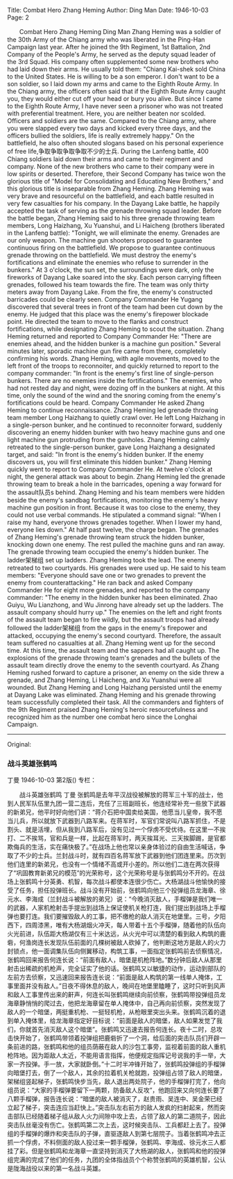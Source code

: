 Title: Combat Hero Zhang Heming
Author: Ding Man
Date: 1946-10-03
Page: 2

　　Combat Hero Zhang Heming
    Ding Man
    Zhang Heming was a soldier of the 30th Army of the Chiang army who was liberated in the Ping-Han Campaign last year. After he joined the 9th Regiment, 1st Battalion, 2nd Company of the People's Army, he served as the deputy squad leader of the 3rd Squad. His company often supplemented some new brothers who had laid down their arms. He usually told them: "Chiang Kai-shek sold China to the United States. He is willing to be a son emperor. I don't want to be a son soldier, so I laid down my arms and came to the Eighth Route Army. In the Chiang army, the officers often said that if the Eighth Route Army caught you, they would either cut off your head or bury you alive. But since I came to the Eighth Route Army, I have never seen a prisoner who was not treated with preferential treatment. Here, you are neither beaten nor scolded. Officers and soldiers are the same. Compared to the Chiang army, where you were slapped every two days and kicked every three days, and the officers bullied the soldiers, life is really extremely happy." On the battlefield, he also often shouted slogans based on his personal experience of free life,争取争取争取争取不少的士兵. During the Lanfeng battle, 400 Chiang soldiers laid down their arms and came to their regiment and company. None of the new brothers who came to their company were in low spirits or deserted. Therefore, their Second Company has twice won the glorious title of "Model for Consolidating and Educating New Brothers," and this glorious title is inseparable from Zhang Heming. Zhang Heming was very brave and resourceful on the battlefield, and each battle resulted in very few casualties for his company. In the Dayang Lake battle, he happily accepted the task of serving as the grenade throwing squad leader. Before the battle began, Zhang Heming said to his three grenade throwing team members, Long Haizhang, Xu Yuanshui, and Li Haicheng (brothers liberated in the Lanfeng battle): "Tonight, we will eliminate the enemy. Grenades are our only weapon. The machine gun shooters proposed to guarantee continuous firing on the battlefield. We propose to guarantee continuous grenade throwing on the battlefield. We must destroy the enemy's fortifications and eliminate the enemies who refuse to surrender in the bunkers." At 3 o'clock, the sun set, the surroundings were dark, only the fireworks of Dayang Lake soared into the sky. Each person carrying fifteen grenades, followed his team towards the fire. The team was only thirty meters away from Dayang Lake. From the fire, the enemy's constructed barricades could be clearly seen. Company Commander He Yugang discovered that several trees in front of the team had been cut down by the enemy. He judged that this place was the enemy's firepower blockade point. He directed the team to move to the flanks and construct fortifications, while designating Zhang Heming to scout the situation. Zhang Heming returned and reported to Company Commander He: "There are enemies ahead, and the hidden bunker is a machine gun position." Several minutes later, sporadic machine gun fire came from there, completely confirming his words. Zhang Heming, with agile movements, moved to the left front of the troops to reconnoiter, and quickly returned to report to the company commander: "In front is the enemy's first line of single-person bunkers. There are no enemies inside the fortifications." The enemies, who had not rested day and night, were dozing off in the bunkers at night. At this time, only the sound of the wind and the snoring coming from the enemy's fortifications could be heard. Company Commander He asked Zhang Heming to continue reconnaissance. Zhang Heming led grenade throwing team member Long Haizhang to quietly crawl over. He left Long Haizhang in a single-person bunker, and he continued to reconnoiter forward, suddenly discovering an enemy hidden bunker with two heavy machine guns and one light machine gun protruding from the gunholes. Zhang Heming calmly retreated to the single-person bunker, gave Long Haizhang a designated target, and said: "In front is the enemy's hidden bunker. If the enemy discovers us, you will first eliminate this hidden bunker." Zhang Heming quickly went to report to Company Commander He. At twelve o'clock at night, the general attack was about to begin. Zhang Heming led the grenade throwing team to break a hole in the barricades, opening a way forward for the assault队员s behind. Zhang Heming and his team members were hidden beside the enemy's sandbag fortifications, monitoring the enemy's heavy machine gun position in front. Because it was too close to the enemy, they could not use verbal commands. He stipulated a command signal: "When I raise my hand, everyone throws grenades together. When I lower my hand, everyone lies down." At half past twelve, the charge began. The grenades of Zhang Heming's grenade throwing team struck the hidden bunker, knocking down one enemy. The rest pulled the machine guns and ran away. The grenade throwing team occupied the enemy's hidden bunker. The ladder架梯组 set up ladders. Zhang Heming took the lead. The enemy retreated to two courtyards. His grenades were used up. He said to his team members: "Everyone should save one or two grenades to prevent the enemy from counterattacking." He ran back and asked Company Commander He for eight more grenades, and reported to the company commander: "The enemy in the hidden bunker has been eliminated. Zhao Guiyu, Wu Lianzhong, and Wu Jinrong have already set up the ladders. The assault company should hurry up." The enemies on the left and right fronts of the assault team began to fire wildly, but the assault troops had already followed the ladder架梯组 from the gaps in the enemy's firepower and attacked, occupying the enemy's second courtyard. Therefore, the assault team suffered no casualties at all. Zhang Heming went up for the second time. At this time, the assault team and the sappers had all caught up. The explosions of the grenade throwing team's grenades and the bullets of the assault team directly drove the enemy to the seventh courtyard. As Zhang Heming rushed forward to capture a prisoner, an enemy on the side threw a grenade, and Zhang Heming, Li Haicheng, and Xu Yuanshui were all wounded. But Zhang Heming and Long Haizhang persisted until the enemy at Dayang Lake was eliminated. Zhang Heming and his grenade throwing team successfully completed their task. All the commanders and fighters of the 9th Regiment praised Zhang Heming's heroic resourcefulness and recognized him as the number one combat hero since the Longhai Campaign.



<hr /> 

Original: 


### 战斗英雄张鹤鸣
丁曼
1946-10-03
第2版()
专栏：

　　战斗英雄张鹤鸣
    丁曼
    张鹤鸣是去年平汉战役被解放的蒋军三十军的战士，他到人民军队伍里九团一营二连后，充任了三班副班长，他连经常补充一些放下武器的新弟兄，他平时好向他们讲：“蒋介石把中国卖给美国，他愿当儿皇帝，我不愿当儿兵，所以就放下武器到八路军来。在蒋军时，军官们常说叫八路军抓住，不是割头、就是活埋，但从我到八路军后，没有见过一个俘虏不受优待。在这里一不挨打、二不挨骂，官和兵是一样，比起在蒋军时，两天挨耳光、三天挨脚踢，是官都欺侮兵的生活，实在痛快极了。”在战场上他也常以亲身体验过的自由生活喊话，争取了不少的士兵。兰封战斗时，就有四百名蒋军放下武器到他们团连里来。历次到他们连里的新弟兄，也没有一个情绪不高或开小差的。所以他们二连在两次获得了“巩固教育新弟兄的模范”的光荣称号，这个光荣称号是与张鹤鸣分不开的。在战场上张鹤鸣十分英勇、机智，每次战斗都使本连很少伤亡。大杨湖战斗他愉快的接受了任务，担任投弹班长。战斗没有开始前，张鹤鸣向他三个投弹组员龙海章、徐元水、李海成（兰封战斗被解放的弟兄）说：“今晚消灭敌人，手榴弹是我们唯一的武器，人家机枪射击手提出到战场上保证使机关枪打连，我们提出到战场上手榴弹也要打连。我们要摧毁敌人的工事，把不缴枪的敌人消灭在地堡里。三号，夕阳西下，四周漆黑，唯有大杨湖烟火冲天，每人带着十五个手榴弹，随着他的队伍向火光前进，队伍距大杨湖仅有三十米达远，从火光中可以清楚的看到敌人构筑的鹿砦，何渔岗连长发现队伍前面的几棵树被敌人砍掉了，他判断这地方是敌人的火力封锁点，他一面调集队伍向侧翼移动，构筑工事，一面指定张鹤鸣前去侦察情况，张鹤鸣回来报告何连长说：“前面有敌人，暗堡是机枪阵地。”数分钟后敌人从那里射击出稀疏的机枪声，完全证实了他的话。张鹤鸣又以敏捷的动作，运动到部队的左前方去侦察，又迅速回来报告连长说：“前面是敌人构筑的第一线单人掩体，工事里面并没有敌人。”日夜不得休息的敌人，晚间在地堡里瞌睡了，这时只听到风声和敌人工事里传出来的鼾声，何连长叫张鹤鸣继续向前侦察，张鹤鸣带投弹组员龙海章静悄悄的爬过去，他把龙海章留在单人掩体中，自己再向前侦察，突然发现了敌人的一个暗堡，两挺重机枪、一挺轻机枪，从枪眼里突出头来。张鹤鸣沉着的退到单入掩体里，给龙海章指定好目标说：“前面是敌人的暗堡，敌人如果发觉了我们，你就首先消灭敌人这个暗堡”。张鹤鸣又迅速去报告何连长。夜十二时，总攻击快开始了，张鹤鸣带领着投弹组把鹿砦折了一个洞，给后面的突击队员们开辟一条前进的路，张鹤鸣和他的组员荫蔽在敌人的沙包工事旁，监视着前面的敌人重机枪阵地。因为距敌人太近，不能用语言指挥，他便规定指挥记号说我的手一举，大家一齐投弹。手一放，大家就卧倒。”十二时半冲锋开始了，张鹤鸣投弹组的手榴弹向暗堡打去，倒了一个敌人，其余的拉着机关枪就跑，投弹组占领了敌人的暗堡，架梯组竖起梯子，张鹤鸣快步当先，敌人退出两处院子，他的手榴弹打完了，他向组员说：“大家的手榴弹要留下一两颗，防备敌人反攻”，他跑回来又向何连长要了八颗手榴弹，报告连长说：“暗堡的敌人被消灭了，赵贵雨、吴连中、吴金荣已经立起了梯子，突击连应当赶快上。”突击队左右前方的敌人发疯的扫射起来，然而突击部队已经随着梯子组从敌人火力间隙中攻上去，占领了敌人的第二道院子，因此突击队丝毫没有伤亡。张鹤鸣第二次上去，这时候突击队、工兵都赶上去了。投弹组的手榴弹的爆炸和突击队的子弹，直驱逐敌人到第七层院子。当着张鹤鸣冲去正抓一个俘虏，不料侧面的敌人投过来一颗手榴弹，张鹤鸣、李海成、徐元水三人都挂了彩。但是张鹤鸣和龙海章一直坚持到消灭了大杨湖的敌人，张鹤鸣和他的投弹组完满的完成了他们的任务，九团的全体指战员个个称赞张鹤鸣的英雄机智，公认是陇海战役以来的第一名战斗英雄。
